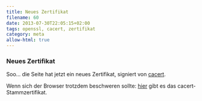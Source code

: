 ```yaml
---
title: Neues Zertifikat
filename: 60
date: 2013-07-30T22:05:15+02:00
tags: openssl, cacert, zertifikat
category: meta
allow-html: true
---
```

### Neues Zertifikat

<p>Soo... die Seite hat jetzt ein neues Zertifikat, signiert von <a href="http:www.cacert.org">cacert</a>.</p>

<p>Wenn sich der Browser trotzdem beschweren sollte: <a href="http://www.cacert.org/index.php?id=3">hier</a> gibt es das cacert-Stammzertifikat.</p>


